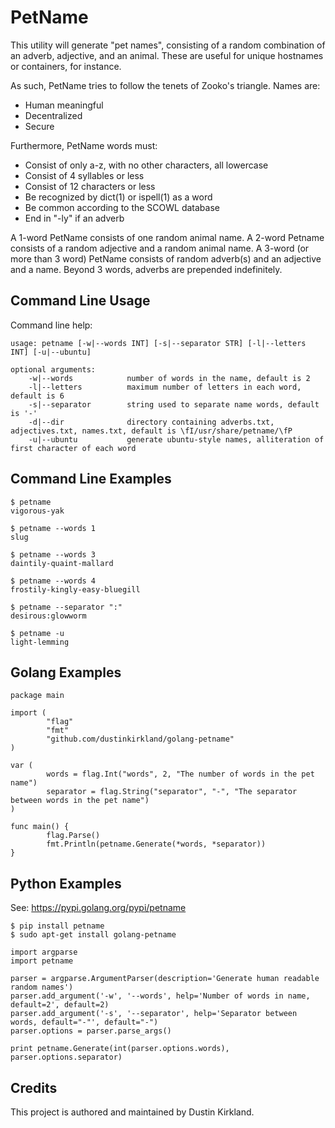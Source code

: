 # PetName

This utility will generate "pet names", consisting of a random combination of an adverb, adjective, and an animal.  These are useful for unique hostnames or containers, for instance.

As such, PetName tries to follow the tenets of Zooko's triangle.  Names are:

 - Human meaningful
 - Decentralized
 - Secure

Furthermore, PetName words must:

 - Consist of only a-z, with no other characters, all lowercase
 - Consist of 4 syllables or less
 - Consist of 12 characters or less
 - Be recognized by dict(1) or ispell(1) as a word
 - Be common according to the SCOWL database
 - End in "-ly" if an adverb

A 1-word PetName consists of one random animal name.  A 2-word Petname consists of a random adjective and a random animal name.  A 3-word (or more than 3 word) PetName consists of random adverb(s) and an adjective and a name.  Beyond 3 words, adverbs are prepended indefinitely.

## Command Line Usage

Command line help:

    usage: petname [-w|--words INT] [-s|--separator STR] [-l|--letters INT] [-u|--ubuntu]

    optional arguments:
        -w|--words            number of words in the name, default is 2
        -l|--letters          maximum number of letters in each word, default is 6
        -s|--separator        string used to separate name words, default is '-'
        -d|--dir              directory containing adverbs.txt, adjectives.txt, names.txt, default is \fI/usr/share/petname/\fP
        -u|--ubuntu           generate ubuntu-style names, alliteration of first character of each word

## Command Line Examples

    $ petname
    vigorous-yak

    $ petname --words 1
    slug

    $ petname --words 3
    daintily-quaint-mallard

    $ petname --words 4
    frostily-kingly-easy-bluegill

    $ petname --separator ":"
    desirous:glowworm

    $ petname -u
    light-lemming

## Golang Examples
```golang
package main

import (
        "flag"
        "fmt"
        "github.com/dustinkirkland/golang-petname"
)

var (
        words = flag.Int("words", 2, "The number of words in the pet name")
        separator = flag.String("separator", "-", "The separator between words in the pet name")
)

func main() {
        flag.Parse()
        fmt.Println(petname.Generate(*words, *separator))
}
```

## Python Examples

See: https://pypi.golang.org/pypi/petname

    $ pip install petname
    $ sudo apt-get install golang-petname

```golang
import argparse
import petname

parser = argparse.ArgumentParser(description='Generate human readable random names')
parser.add_argument('-w', '--words', help='Number of words in name, default=2', default=2)
parser.add_argument('-s', '--separator', help='Separator between words, default="-"', default="-")
parser.options = parser.parse_args()

print petname.Generate(int(parser.options.words), parser.options.separator)
```

## Credits

This project is authored and maintained by Dustin Kirkland.

